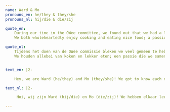 ```yaml
---
name: Ward & Mo
pronouns_en: he/they & they/she
pronouns_nl: hij/die & die/zij

quote_en:
    During our time in the OWee committee, we found out that we had a lot in common.
    We both wholeheartedly enjoy cooking and eating nice food; a passion that we both like to express at the association.

quote_nl:
    Tijdens het doen van de OWee commissie bleken we veel gemeen te hebben.
    We houden allebei van koken en lekker eten; een passie die we samen bij de vereniging maar al te graag uiten.


text_en: |2-

    Hey, we are Ward (he/they) and Mo (they/she)! We got to know each other during our time in the OWee committee in 2022. It started out with Ward being a sort of board-mentor and with Mo being a fresh new member in the association. We got along with one another very quickly, and afterwards, we found out that we had a lot in common. Like how we both had such a fun experience at Outsite that we both tumbled into a board year, where we even had the same task in different years! On top of this, we both really like tea – our favourite flavours are mint tea, rooibos and relationship drama :). Lastly, we both wholeheartedly enjoy cooking and eating nice food; a passion that we both like to express at the association. We sometimes help cooking at the Christmas dinner, and by now we have even organised two Iftar dinners during Ramadan at the bar together!

text_nl: |2-

     Hoi, wij zijn Ward (hij/die) en Mo (die/zij)! We hebben elkaar leren kennen tijdens onze tijd in de OWee commissie in 2022. Het begon toen met Ward als bestuurs-mentor en Mo als nieuw lid bij de vereniging. Tijdens het doen van de commissie konden we het al goed met elkaar vinden en later bleken we ook nog veel gemeen te hebben. Zo hebben we zoveel plezier ervaren bij Outsite dat we allebei voor een jaartje het bestuur in zijn gerold, waarbij we zelfs in andere jaren dezelfde taak hadden! Daarnaast houden we allebei heel erg van thee - onze favoriete smaken zijn muntthee, rooibos en relatiedrama :). Als laatste houden we ook allebei van koken en lekker eten; een passie die we samen bij de vereniging maar al te graag uiten. Zo koken we wel eens bij het kerstdiner, en hebben we inmiddels in de bar twee keer tijdens Ramadan een Iftar diner georganiseerd!

---
```

